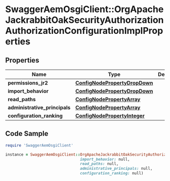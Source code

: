 # SwaggerAemOsgiClient::OrgApacheJackrabbitOakSecurityAuthorizationAuthorizationConfigurationImplProperties

## Properties

Name | Type | Description | Notes
------------ | ------------- | ------------- | -------------
**permissions_jr2** | [**ConfigNodePropertyDropDown**](ConfigNodePropertyDropDown.md) |  | [optional] 
**import_behavior** | [**ConfigNodePropertyDropDown**](ConfigNodePropertyDropDown.md) |  | [optional] 
**read_paths** | [**ConfigNodePropertyArray**](ConfigNodePropertyArray.md) |  | [optional] 
**administrative_principals** | [**ConfigNodePropertyArray**](ConfigNodePropertyArray.md) |  | [optional] 
**configuration_ranking** | [**ConfigNodePropertyInteger**](ConfigNodePropertyInteger.md) |  | [optional] 

## Code Sample

```ruby
require 'SwaggerAemOsgiClient'

instance = SwaggerAemOsgiClient::OrgApacheJackrabbitOakSecurityAuthorizationAuthorizationConfigurationImplProperties.new(permissions_jr2: null,
                                 import_behavior: null,
                                 read_paths: null,
                                 administrative_principals: null,
                                 configuration_ranking: null)
```


